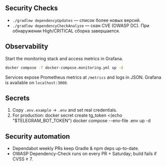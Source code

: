 ## Security Checks
* `./gradlew dependencyUpdates` — список более новых версий.
* `./gradlew dependencyCheckAnalyze` — скан CVE (OWASP DC). При обнаружении High/CRITICAL сборка завершается.

## Observability
Start the monitoring stack and access metrics in Grafana.

```bash
docker compose -f docker-compose.monitoring.yml up -d
```

Services expose Prometheus metrics at `/metrics` and logs in JSON. Grafana is available on `localhost:3000`.

## Secrets

1. Copy `.env.example` → `.env` and set real credentials.
2. For production:
   docker secret create tg_token <(echo "$TELEGRAM_BOT_TOKEN")
   docker compose --env-file .env up -d

## Security automation
* Dependabot weekly PRs keep Gradle & npm deps up-to-date.
* OWASP Dependency-Check runs on every PR + Saturday; build fails if CVSS ≥ 7.
